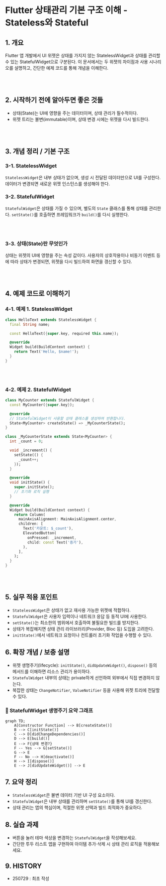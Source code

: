 # Flutter 상태관리 기본 구조 이해 - Stateless와 Stateful


## 1. 개요


Flutter 앱 개발에서 UI 위젯은 상태를 가지지 않는 StatelessWidget과 상태를 관리할 수 있는 StatefulWidget으로 구분된다. 이 문서에서는 두 위젯의 차이점과 사용 시나리오를 설명하고, 간단한 예제 코드를 통해 개념을 이해한다.

<br><br>

## 2. 시작하기 전에 알아두면 좋은 것들

- 상태(State)는 UI에 영향을 주는 데이터이며, 상태 관리가 필수적이다.
- 위젯 트리는 불변(immutable)이며, 상태 변경 시에는 위젯을 다시 빌드한다.


<br><br>

## 3. 개념 정리 / 기본 구조

### 3-1. StatelessWidget

`StatelessWidget`은 내부 상태가 없으며, 생성 시 전달된 데이터만으로 UI를 구성한다. 데이터가 변경되면 새로운 위젯 인스턴스를 생성해야 한다.


### 3-2. StatefulWidget


`StatefulWidget`은 상태를 가질 수 있으며, 별도의 `State` 클래스를 통해 상태를 관리한다. `setState()`를 호출하면 프레임워크가 `build()`를 다시 실행한다.


<br><br>

### 3-3. 상태(State)란 무엇인가

상태는 위젯의 UI에 영향을 주는 속성 값이다. 사용자의 상호작용이나 비동기 이벤트 등에 따라 상태가 변경되면, 위젯을 다시 빌드하여 화면을 갱신할 수 있다.


<br><br>

## 4. 예제 코드로 이해하기


### 4-1. 예제 1. StatelessWidget


```dart
class HelloText extends StatelessWidget {
  final String name;

  const HelloText({super.key, required this.name});

  @override
  Widget build(BuildContext context) {
    return Text('Hello, $name!');
  }
}
```


<br><br>

### 4-2. 예제 2. StatefulWidget


```dart
class MyCounter extends StatefulWidget {
  const MyCounter({super.key});

  @override
  // StatefulWidget이 사용할 상태 클래스를 생성하여 반환합니다.
  State<MyCounter> createState() => _MyCounterState();
}

class _MyCounterState extends State<MyCounter> {
  int _count = 0;

  void _increment() {
    setState(() {
      _count++;
    });
  }

  @override
  void initState() {
    super.initState();
    // 초기화 로직 실행
  }

  @override
  Widget build(BuildContext context) {
    return Column(
      mainAxisAlignment: MainAxisAlignment.center,
      children: [
        Text('카운트: $_count'),
        ElevatedButton(
          onPressed: _increment,
          child: const Text('증가'),
        ),
      ],
    );
  }
}
```


<br><br>

## 5. 실무 적용 포인트


- `StatelessWidget`은 상태가 없고 재사용 가능한 위젯에 적합하다.
- `StatefulWidget`은 사용자 입력이나 네트워크 응답 등 동적 UI에 사용한다.
- `setState()`는 최소한의 범위에서 호출하여 불필요한 빌드를 방지한다.
- 상태가 복잡해지면 상태 관리 라이브러리(Provider, Bloc 등) 도입을 고려한다.
- `initState()`에서 네트워크 요청이나 컨트롤러 초기화 작업을 수행할 수 있다.


## 6. 확장 개념 / 보충 설명


- 위젯 생명주기(lifecycle): `initState()`, `didUpdateWidget()`, `dispose()` 등의 메서드를 이해하면 리소스 관리가 용이하다.
- `StatefulWidget` 내부의 상태는 private하게 선언하여 외부에서 직접 변경하지 않는다.
- 복잡한 상태는 `ChangeNotifier`, `ValueNotifier` 등을 사용해 위젯 트리에 전달할 수 있다.


### 🔄 StatefulWidget 생명주기 요약 그래프

```mermaid
graph TD;
    A[Constructor Function] --> B[createState()]
    B --> C[initState()]
    C --> D[didChangeDependencies()]
    D --> E[build()]
    E --> F{상태 변경?}
    F -- Yes --> G[setState()]
    G --> E
    F -- No --> H[deactivate()]
    H --> I[dispose()]
    E --> J[didUpdateWidget()] --> E
```



## 7. 요약 정리


- `StatelessWidget`은 불변 데이터 기반 UI 구성 요소이다.
- `StatefulWidget`은 내부 상태를 관리하며 `setState()`를 통해 UI를 갱신한다.
- 상태 관리는 앱의 핵심이며, 적절한 위젯 선택과 빌드 최적화가 중요하다.


## 8. 실습 과제


- 버튼을 눌러 테마 색상을 변경하는 `StatefulWidget`을 작성해보세요.
- 간단한 투두 리스트 앱을 구현하여 아이템 추가·삭제 시 상태 관리 로직을 적용해보세요.


## 9. HISTORY


- 250729 : 최초 작성
